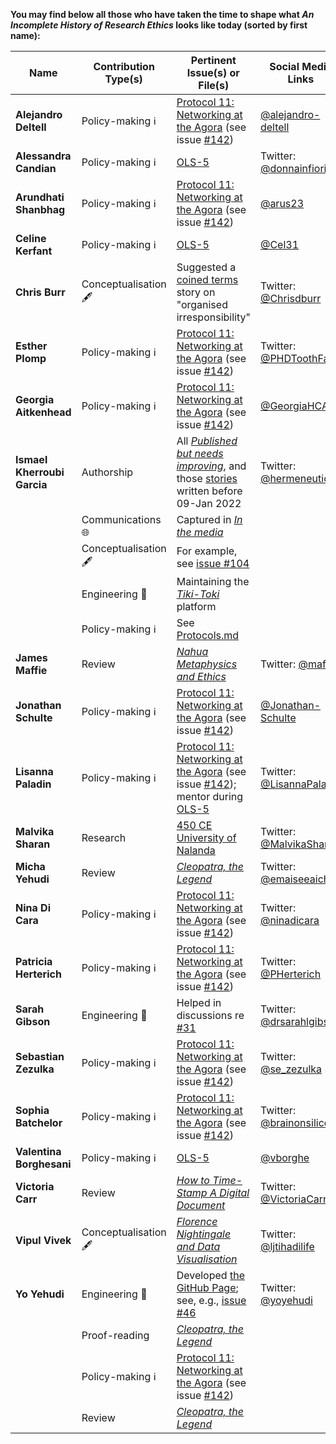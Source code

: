 **You may find below all those who have taken the time to shape what _An Incomplete History of Research Ethics_ looks like today (sorted by first name):**

| Name | Contribution Type(s) | Pertinent Issue(s) or File(s) | Social Media Links |
| --- | --- | --- | --- |
| **Alejandro Deltell** | Policy-making ℹ️ | [Protocol 11: Networking at the Agora](https://github.com/Ismael-KG/An_Incomplete_History_of_Research_Ethics/blob/main/Protocols.md#Protocol-11-Networking-at-the-Agora) (see issue [#142](https://github.com/Ismael-KG/An_Incomplete_History_of_Research_Ethics/issues/142)) | [@alejandro-deltell](https://github.com/alejandro-deltell) |
| **Alessandra Candian** | Policy-making ℹ️ | [OLS-5]([https://github.com/AleCandian](https://github.com/open-life-science/ols-5/issues/3)) | Twitter: [@donnainfiorino](https://twitter.com/donnainfiorino) |
| **Arundhati Shanbhag** | Policy-making ℹ️ | [Protocol 11: Networking at the Agora](https://github.com/Ismael-KG/An_Incomplete_History_of_Research_Ethics/blob/main/Protocols.md#Protocol-11-Networking-at-the-Agora) (see issue [#142](https://github.com/Ismael-KG/An_Incomplete_History_of_Research_Ethics/issues/142)) | [@arus23](https://github.com/arus23) |
| **Celine Kerfant** | Policy-making ℹ️ | [OLS-5](https://github.com/open-life-science/ols-5/issues/3) | [@Cel31](https://github.com/Cel31) |
| **Chris Burr** | Conceptualisation 🖋️ | Suggested a [coined terms](https://github.com/Ismael-KG/An_Incomplete_History_of_Research_Ethics/issues/3) story on "organised irresponsibility" | Twitter: [@Chrisdburr](https://twitter.com/chrisdburr) |
| **Esther Plomp** | Policy-making ℹ️ | [Protocol 11: Networking at the Agora](https://github.com/Ismael-KG/An_Incomplete_History_of_Research_Ethics/blob/main/Protocols.md#Protocol-11-Networking-at-the-Agora) (see issue [#142](https://github.com/Ismael-KG/An_Incomplete_History_of_Research_Ethics/issues/142)) | Twitter: [@PHDToothFairy](https://twitter.com/PhDtoothFAIRy) |
| **Georgia Aitkenhead** | Policy-making ℹ️ | [Protocol 11: Networking at the Agora](https://github.com/Ismael-KG/An_Incomplete_History_of_Research_Ethics/blob/main/Protocols.md#Protocol-11-Networking-at-the-Agora) (see issue [#142](https://github.com/Ismael-KG/An_Incomplete_History_of_Research_Ethics/issues/142)) | [@GeorgiaHCA](https://github.com/GeorgiaHCA) |
| **Ismael Kherroubi Garcia** | Authorship | All [_Published but needs improving_](https://github.com/Ismael-KG/An_Incomplete_History_of_Research_Ethics/tree/main/Published%20but%20needs%20improving), and those [stories](https://github.com/Ismael-KG/An_Incomplete_History_of_Research_Ethics/tree/main/Stories) written before 09-Jan 2022 | Twitter: [@hermeneuticist](https://twitter.com/hermeneuticist) |
| | Communications 🌐 | Captured in [_In the media_](https://github.com/Ismael-KG/An_Incomplete_History_of_Research_Ethics/tree/main/In%20the%20media) | |
| | Conceptualisation 🖋️ | For example, see [issue #104](https://github.com/Ismael-KG/An_Incomplete_History_of_Research_Ethics/issues/104) | |
| | Engineering 🧰 | Maintaining the [_Tiki-Toki_](https://www.tiki-toki.com/timeline/entry/1753034/A-History-of-Research-Ethics/) platform | |
| | Policy-making ℹ️ | See [Protocols.md](https://github.com/Ismael-KG/An_Incomplete_History_of_Research_Ethics/blob/main/Protocols.md) | |
| **James Maffie** | Review | [_Nahua Metaphysics and Ethics_](https://github.com/Ismael-KG/An_Incomplete_History_of_Research_Ethics/blob/main/Stories/CE%201200%20Nahua%20Metaphysics%20and%20Ethics.md) | Twitter: [@maffiej](https://twitter.com/maffiej) |
| **Jonathan Schulte** | Policy-making ℹ️ | [Protocol 11: Networking at the Agora](https://github.com/Ismael-KG/An_Incomplete_History_of_Research_Ethics/blob/main/Protocols.md#Protocol-11-Networking-at-the-Agora) (see issue [#142](https://github.com/Ismael-KG/An_Incomplete_History_of_Research_Ethics/issues/142)) | [@Jonathan-Schulte](https://github.com/Jonathan-Schulte) |
| **Lisanna Paladin** | Policy-making ℹ️ | [Protocol 11: Networking at the Agora](https://github.com/Ismael-KG/An_Incomplete_History_of_Research_Ethics/blob/main/Protocols.md#Protocol-11-Networking-at-the-Agora) (see issue [#142](https://github.com/Ismael-KG/An_Incomplete_History_of_Research_Ethics/issues/142)); mentor during [OLS-5](https://github.com/Ismael-KG/An_Incomplete_History_of_Research_Ethics/tree/main/In%20the%20media/OLS-5) | Twitter: [@LisannaPaladin](https://twitter.com/LisannaPaladin) |
| **Malvika Sharan** | Research | [450 CE University of Nalanda](https://github.com/Ismael-KG/An_Incomplete_History_of_Research_Ethics/issues/52) | Twitter: [@MalvikaSharan](https://twitter.com/MalvikaSharan) |
| **Micha Yehudi** | Review | [_Cleopatra, the Legend_](https://github.com/Ismael-KG/An_Incomplete_History_of_Research_Ethics/blob/main/Stories/BCE%200030%20Cleopatra%2C%20the%20Legend.md) | Twitter: [@emaiseeaichay](https://twitter.com/emaiseeaichay) |
| **Nina Di Cara** | Policy-making ℹ️ | [Protocol 11: Networking at the Agora](https://github.com/Ismael-KG/An_Incomplete_History_of_Research_Ethics/blob/main/Protocols.md#Protocol-11-Networking-at-the-Agora) (see issue [#142](https://github.com/Ismael-KG/An_Incomplete_History_of_Research_Ethics/issues/142))  | Twitter: [@ninadicara](https://twitter.com/ninadicara) |
| **Patricia Herterich** | Policy-making ℹ️ | [Protocol 11: Networking at the Agora](https://github.com/Ismael-KG/An_Incomplete_History_of_Research_Ethics/blob/main/Protocols.md#Protocol-11-Networking-at-the-Agora) (see issue [#142](https://github.com/Ismael-KG/An_Incomplete_History_of_Research_Ethics/issues/142)) | Twitter: [@PHerterich](https://twitter.com/PHerterich) |
| **Sarah Gibson** | Engineering 🧰 | Helped in discussions re [#31](https://github.com/Ismael-KG/An_Incomplete_History_of_Research_Ethics/issues/31) | Twitter: [@drsarahlgibson](https://twitter.com/drsarahlgibson) |
| **Sebastian Zezulka** | Policy-making ℹ️ | [Protocol 11: Networking at the Agora](https://github.com/Ismael-KG/An_Incomplete_History_of_Research_Ethics/blob/main/Protocols.md#Protocol-11-Networking-at-the-Agora) (see issue [#142](https://github.com/Ismael-KG/An_Incomplete_History_of_Research_Ethics/issues/142)) | Twitter: [@se_zezulka](https://twitter.com/se_zezulka) |
| **Sophia Batchelor** | Policy-making ℹ️ | [Protocol 11: Networking at the Agora](https://github.com/Ismael-KG/An_Incomplete_History_of_Research_Ethics/blob/main/Protocols.md#Protocol-11-Networking-at-the-Agora) (see issue [#142](https://github.com/Ismael-KG/An_Incomplete_History_of_Research_Ethics/issues/142)) | Twitter: [@brainonsilicon](https://twitter.com/brainonsilicon) |
| **Valentina Borghesani** | Policy-making ℹ️ | [OLS-5](https://github.com/open-life-science/ols-5/issues/3) | [@vborghe](https://github.com/vborghe) |
| **Victoria Carr** | Review | [_How to Time-Stamp A Digital Document_](https://github.com/Ismael-KG/An_Incomplete_History_of_Research_Ethics/issues/95) | Twitter: [@VictoriaCarr_](https://twitter.com/VictoriaCarr_) |
| **Vipul Vivek** | Conceptualisation 🖋️ | [_Florence Nightingale and Data Visualisation_](https://github.com/Ismael-KG/An_Incomplete_History_of_Research_Ethics/issues/141) | Twitter: [@ljtihadilife](https://twitter.com/IjtihadiLife) |
| **Yo Yehudi** | Engineering 🧰 | Developed [the GitHub Page](https://ismael-kg.github.io/An_Incomplete_History_of_Research_Ethics/); see, e.g., [issue #46](https://github.com/Ismael-KG/An_Incomplete_History_of_Research_Ethics/pull/46) | Twitter: [@yoyehudi](https://twitter.com/yoyehudi) |
| | Proof-reading | [_Cleopatra, the Legend_](https://github.com/Ismael-KG/An_Incomplete_History_of_Research_Ethics/blob/main/Stories/BCE%200030%20Cleopatra%2C%20the%20Legend.md) | |
| | Policy-making ℹ️ | [Protocol 11: Networking at the Agora](https://github.com/Ismael-KG/An_Incomplete_History_of_Research_Ethics/blob/main/Protocols.md#Protocol-11-Networking-at-the-Agora) (see issue [#142](https://github.com/Ismael-KG/An_Incomplete_History_of_Research_Ethics/issues/142)) | |
| | Review | [_Cleopatra, the Legend_](https://github.com/Ismael-KG/An_Incomplete_History_of_Research_Ethics/blob/main/Stories/BCE%200030%20Cleopatra%2C%20the%20Legend.md) | |
